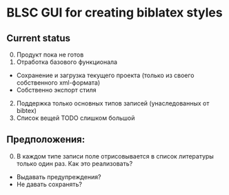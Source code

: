 # BLSC GUI for creating biblatex styles

## Current status
0. Продукт пока не готов
1. Отработка базового функционала
* Сохранение и загрузка текущего проекта (только из своего собственного xml-формата)
* Собственно экспорт стиля

2. Поддержка только основных типов записей (унаследованных от bibtex)
3. Список вещей TODO слишком большой

## Предположения:
0. В каждом типе записи поле отрисовывается в список литературы только один раз. Как это реализовать? 
* Выдавать предупреждения?
* Не давать сохранять?

